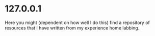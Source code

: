 # 127.0.0.1

Here you might (dependent on how well I do this) find a repository of resources that I have written from my experience home labbing.


